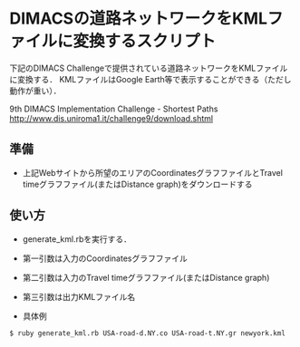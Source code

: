 DIMACSの道路ネットワークをKMLファイルに変換するスクリプト
===================================================

下記のDIMACS Challengeで提供されている道路ネットワークをKMLファイルに変換する．
KMLファイルはGoogle Earth等で表示することができる（ただし動作が重い）．

9th DIMACS Implementation Challenge - Shortest Paths
http://www.dis.uniroma1.it/challenge9/download.shtml


準備
------

* 上記Webサイトから所望のエリアのCoordinatesグラフファイルとTravel timeグラフファイル(またはDistance graph)をダウンロードする

使い方
-------------

* generate_kml.rbを実行する．

* 第一引数は入力のCoordinatesグラフファイル
* 第二引数は入力のTravel timeグラフファイル(またはDistance graph)
* 第三引数は出力KMLファイル名
* 具体例
```
$ ruby generate_kml.rb USA-road-d.NY.co USA-road-t.NY.gr newyork.kml
```
